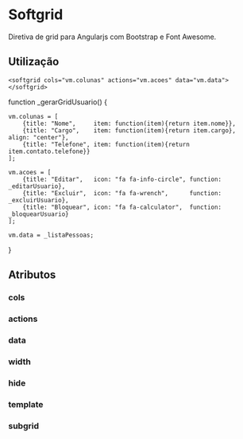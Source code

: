 # Softgrid
Diretiva de grid para Angularjs com Bootstrap e Font Awesome.

## Utilização

`<softgrid cols="vm.colunas" actions="vm.acoes" data="vm.data"> </softgrid>`

function _gerarGridUsuario() {
     
    vm.colunas = [
        {title: "Nome",     item: function(item){return item.nome}},
        {title: "Cargo",    item: function(item){return item.cargo}, align: "center"},
        {title: "Telefone", item: function(item){return item.contato.telefone}}
    ];

    vm.acoes = [
        {title: "Editar",   icon: "fa fa-info-circle", function: _editarUsuario},
        {title: "Excluir",  icon: "fa fa-wrench",      function: _excluirUsuario},
        {title: "Bloquear", icon: "fa fa-calculator",  function: _bloquearUsuario}
    ];
    
    vm.data = _listaPessoas;
}

## Atributos

### cols

### actions

### data

### width

### hide

### template

### subgrid



